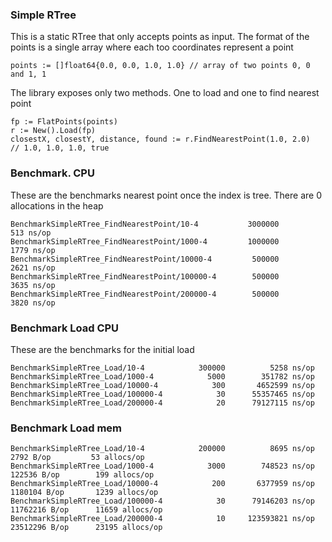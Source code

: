 ### Simple RTree

This is a static RTree that only accepts points as input. The format of the points is a single array where each too coordinates represent a point

    points := []float64{0.0, 0.0, 1.0, 1.0} // array of two points 0, 0 and 1, 1

The library exposes only two methods. One to load and one to find nearest point

    fp := FlatPoints(points)
    r := New().Load(fp)
    closestX, closestY, distance, found := r.FindNearestPoint(1.0, 2.0)
    // 1.0, 1.0, 1.0, true



### Benchmark. CPU

These are the benchmarks nearest point once the index is tree. There are 0 allocations in the heap

    BenchmarkSimpleRTree_FindNearestPoint/10-4      	 3000000	       513 ns/op
    BenchmarkSimpleRTree_FindNearestPoint/1000-4    	 1000000	      1779 ns/op
    BenchmarkSimpleRTree_FindNearestPoint/10000-4   	  500000	      2621 ns/op
    BenchmarkSimpleRTree_FindNearestPoint/100000-4  	  500000	      3635 ns/op
    BenchmarkSimpleRTree_FindNearestPoint/200000-4  	  500000	      3820 ns/op


### Benchmark Load CPU

These are the benchmarks for the initial load

    BenchmarkSimpleRTree_Load/10-4      	  300000	      5258 ns/op
    BenchmarkSimpleRTree_Load/1000-4    	    5000	    351782 ns/op
    BenchmarkSimpleRTree_Load/10000-4   	     300	   4652599 ns/op
    BenchmarkSimpleRTree_Load/100000-4  	      30	  55357465 ns/op
    BenchmarkSimpleRTree_Load/200000-4  	      20	  79127115 ns/op



### Benchmark Load mem

    BenchmarkSimpleRTree_Load/10-4      	  200000	      8695 ns/op	    2792 B/op	      53 allocs/op
    BenchmarkSimpleRTree_Load/1000-4    	    3000	    748523 ns/op	  122536 B/op	     199 allocs/op
    BenchmarkSimpleRTree_Load/10000-4   	     200	   6377959 ns/op	 1180104 B/op	    1239 allocs/op
    BenchmarkSimpleRTree_Load/100000-4  	      30	  79146203 ns/op	11762216 B/op	   11659 allocs/op
    BenchmarkSimpleRTree_Load/200000-4  	      10	 123593821 ns/op	23512296 B/op	   23195 allocs/op



